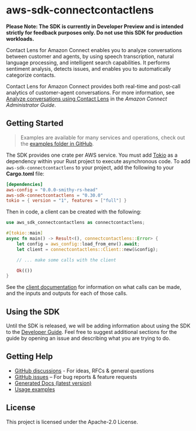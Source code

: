 # aws-sdk-connectcontactlens

**Please Note: The SDK is currently in Developer Preview and is intended strictly for
feedback purposes only. Do not use this SDK for production workloads.**

Contact Lens for Amazon Connect enables you to analyze conversations between customer and agents, by using speech transcription, natural language processing, and intelligent search capabilities. It performs sentiment analysis, detects issues, and enables you to automatically categorize contacts.

Contact Lens for Amazon Connect provides both real-time and post-call analytics of customer-agent conversations. For more information, see [Analyze conversations using Contact Lens](https://docs.aws.amazon.com/connect/latest/adminguide/analyze-conversations.html) in the _Amazon Connect Administrator Guide_.

## Getting Started

> Examples are available for many services and operations, check out the
> [examples folder in GitHub](https://github.com/awslabs/aws-sdk-rust/tree/main/examples).

The SDK provides one crate per AWS service. You must add [Tokio](https://crates.io/crates/tokio)
as a dependency within your Rust project to execute asynchronous code. To add `aws-sdk-connectcontactlens` to
your project, add the following to your **Cargo.toml** file:

```toml
[dependencies]
aws-config = "0.0.0-smithy-rs-head"
aws-sdk-connectcontactlens = "0.30.0"
tokio = { version = "1", features = ["full"] }
```

Then in code, a client can be created with the following:

```rust
use aws_sdk_connectcontactlens as connectcontactlens;

#[tokio::main]
async fn main() -> Result<(), connectcontactlens::Error> {
    let config = aws_config::load_from_env().await;
    let client = connectcontactlens::Client::new(&config);

    // ... make some calls with the client

    Ok(())
}
```

See the [client documentation](https://docs.rs/aws-sdk-connectcontactlens/latest/aws_sdk_connectcontactlens/client/struct.Client.html)
for information on what calls can be made, and the inputs and outputs for each of those calls.

## Using the SDK

Until the SDK is released, we will be adding information about using the SDK to the
[Developer Guide](https://docs.aws.amazon.com/sdk-for-rust/latest/dg/welcome.html). Feel free to suggest
additional sections for the guide by opening an issue and describing what you are trying to do.

## Getting Help

* [GitHub discussions](https://github.com/awslabs/aws-sdk-rust/discussions) - For ideas, RFCs & general questions
* [GitHub issues](https://github.com/awslabs/aws-sdk-rust/issues/new/choose) – For bug reports & feature requests
* [Generated Docs (latest version)](https://awslabs.github.io/aws-sdk-rust/)
* [Usage examples](https://github.com/awslabs/aws-sdk-rust/tree/main/examples)

## License

This project is licensed under the Apache-2.0 License.


